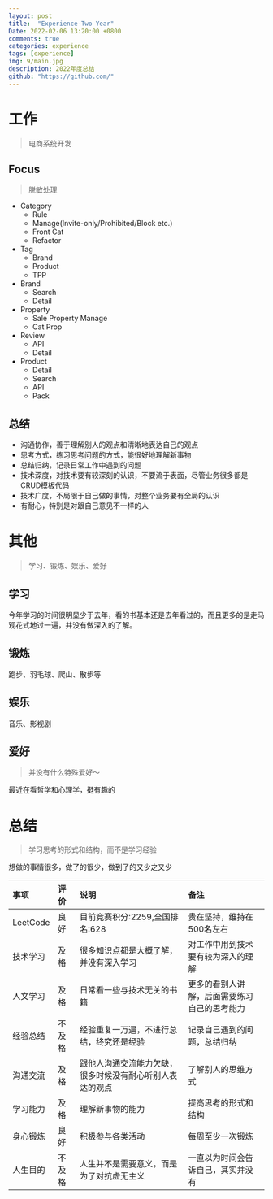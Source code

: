 ```yaml
---
layout: post
title:  "Experience-Two Year"
Date: 2022-02-06 13:20:00 +0800
comments: true
categories: experience
tags: [experience]
img: 9/main.jpg
description: 2022年度总结
github: "https://github.com/"
---
```


# 工作
> 电商系统开发

## Focus
> 脱敏处理

- Category 
  - Rule
  - Manage(Invite-only/Prohibited/Block etc.)
  - Front Cat
  - Refactor
- Tag
  - Brand
  - Product
  - TPP
- Brand
  - Search
  - Detail
- Property
  - Sale Property Manage
  - Cat Prop
- Review
  - API
  - Detail
- Product
  - Detail
  - Search
  - API
  - Pack

## 总结
- 沟通协作，善于理解别人的观点和清晰地表达自己的观点
- 思考方式，练习思考问题的方式，能很好地理解新事物
- 总结归纳，记录日常工作中遇到的问题
- 技术深度，对技术要有较深刻的认识，不要流于表面，尽管业务很多都是CRUD模板代码
- 技术广度，不局限于自己做的事情，对整个业务要有全局的认识
- 有耐心，特别是对跟自己意见不一样的人

# 其他
> 学习、锻炼、娱乐、爱好

## 学习
今年学习的时间很明显少于去年，看的书基本还是去年看过的，而且更多的是走马观花式地过一遍，并没有做深入的了解。
## 锻炼
跑步、羽毛球、爬山、散步等
## 娱乐
音乐、影视剧
## 爱好
> 并没有什么特殊爱好～

最近在看哲学和心理学，挺有趣的

# 总结
> 学习思考的形式和结构，而不是学习经验

想做的事情很多，做了的很少，做到了的又少之又少

| 事项  | 评价  | 说明  | 备注  |
|:----------|:----------|:----------|:----------|
| LeetCode    | 良好    |目前竞赛积分:2259,全国排名:628 | 贵在坚持，维持在500名左右  |
| 技术学习    | 及格    | 很多知识点都是大概了解，并没有深入学习    | 对工作中用到技术要有较为深入的理解  |
| 人文学习 |   及格  | 日常看一些与技术无关的书籍 | 更多的看别人讲解，后面需要练习自己的思考能力 |
| 经验总结    | 不及格    | 经验重复一万遍，不进行总结，终究还是经验| 记录自己遇到的问题，总结归纳  |
| 沟通交流    | 及格  | 跟他人沟通交流能力欠缺，很多时候没有耐心听别人表达的观点   | 了解别人的思维方式|
| 学习能力   |及格  |理解新事物的能力|提高思考的形式和结构|
|身心锻炼|良好 |积极参与各类活动|每周至少一次锻炼|
|人生目的|不及格|人生并不是需要意义，而是为了对抗虚无主义|一直以为时间会告诉自己，其实并没有|
